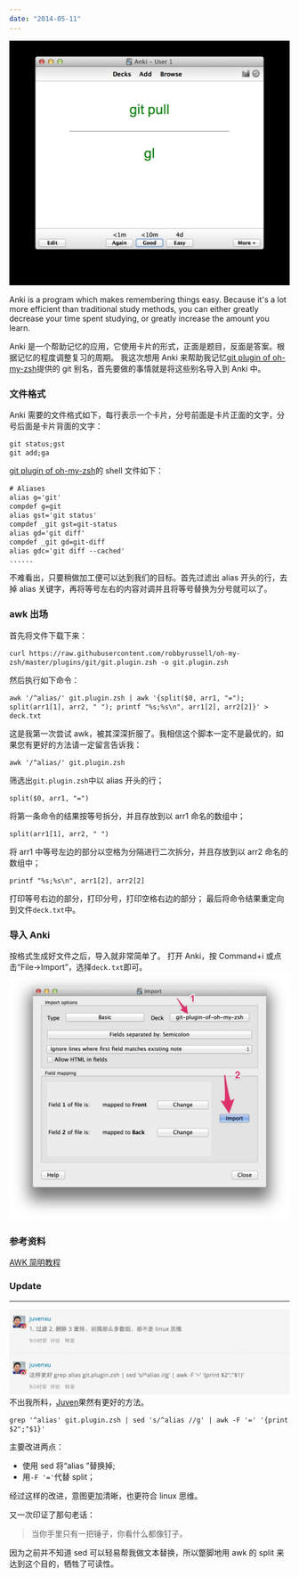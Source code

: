 ```yaml
---
date: "2014-05-11"
---
```


<img src="/_image/2014-05-11/22-47-48.jpg" alt="">

Anki is a program which makes remembering things easy. Because it's a lot more efficient than traditional study methods, you can either greatly decrease your time spent studying, or greatly increase the amount you learn.

Anki 是一个帮助记忆的应用，它使用卡片的形式，正面是题目，反面是答案。根据记忆的程度调整复习的周期。
我这次想用 Anki 来帮助我记忆[git plugin of oh-my-zsh](https://github.com/robbyrussell/oh-my-zsh/blob/master/plugins/git/git.plugin.zsh)提供的 git 别名，首先要做的事情就是将这些别名导入到 Anki 中。

### 文件格式

Anki 需要的文件格式如下，每行表示一个卡片，分号前面是卡片正面的文字，分号后面是卡片背面的文字：

```
git status;gst
git add;ga
```

[git plugin of oh-my-zsh](https://github.com/robbyrussell/oh-my-zsh/blob/master/plugins/git/git.plugin.zsh)的 shell 文件如下：

```
# Aliases
alias g='git'
compdef g=git
alias gst='git status'
compdef _git gst=git-status
alias gd='git diff'
compdef _git gd=git-diff
alias gdc='git diff --cached'
......
```

不难看出，只要稍做加工便可以达到我们的目标。首先过滤出 alias 开头的行，去掉 alias 关键字，再将等号左右的内容对调并且将等号替换为分号就可以了。

### awk 出场

首先将文件下载下来：

```
curl https://raw.githubusercontent.com/robbyrussell/oh-my-zsh/master/plugins/git/git.plugin.zsh -o git.plugin.zsh
```

然后执行如下命令：

```
awk '/^alias/' git.plugin.zsh | awk '{split($0, arr1, "="); split(arr1[1], arr2, " "); printf "%s;%s\n", arr1[2], arr2[2]}' > deck.txt
```

这是我第一次尝试 awk，被其深深折服了。我相信这个脚本一定不是最优的，如果您有更好的方法请一定留言告诉我：

```
awk '/^alias/' git.plugin.zsh
```

筛选出`git.plugin.zsh`中以 alias 开头的行；

```
split($0, arr1, "=")
```

将第一条命令的结果按等号拆分，并且存放到以 arr1 命名的数组中；

```
split(arr1[1], arr2, " ")
```

将 arr1 中等号左边的部分以空格为分隔进行二次拆分，并且存放到以 arr2 命名的数组中；

```
printf "%s;%s\n", arr1[2], arr2[2]
```

打印等号右边的部分，打印分号，打印空格右边的部分；
最后将命令结果重定向到文件`deck.txt`中。

### 导入 Anki

按格式生成好文件之后，导入就非常简单了。
打开 Anki，按 Command+i 或点击“File->Import”，选择`deck.txt`即可。
![导入Anki](/_image/2014-05-11/22-00-34.jpg)

### 参考资料

[AWK 简明教程](http://coolshell.cn/articles/9070.html)

### Update

---

![Juven评论](/_image/2014-05-12/07-58-38.jpg)
不出我所料，[Juven](http://www.juvenxu.com/)果然有更好的方法。

```
grep '^alias' git.plugin.zsh | sed 's/^alias //g' | awk -F '=' '{print $2";"$1}'
```

主要改进两点：

-   使用 sed 将“alias ”替换掉;
-   用`-F '='`代替 split；

经过这样的改进，意图更加清晰，也更符合 linux 思维。

又一次印证了那句老话：

> 当你手里只有一把锤子，你看什么都像钉子。

因为之前并不知道 sed 可以轻易帮我做文本替换，所以蹩脚地用 awk 的 split 来达到这个目的，牺牲了可读性。
